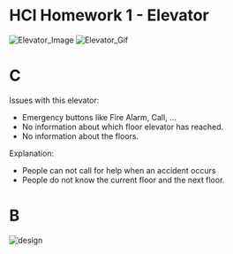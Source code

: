 # HCI Homework 1 - Elevator

![Elevator_Image](https://i.imgur.com/rhuuqLN.jpg) ![Elevator_Gif](https://media.giphy.com/media/VFjvZCGRpVNVILijGC/giphy.gif)

# C 

Issues with this elevator:
- Emergency buttons like Fire Alarm, Call, ...
- No information about which floor elevator has reached.
- No information about the floors.

Explanation:
- People can not call for help when an accident occurs
- People do not know the current floor and the next floor.

# B

![design](https://i.imgur.com/J9GENem.jpg)

